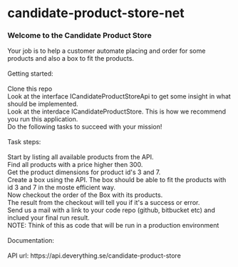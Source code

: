 # candidate-product-store-net

<h3>Welcome to the Candidate Product Store</h3>
Your job is to help a customer automate placing and order for some products and also a box to fit the products.<br>
<br>
Getting started:<br>
<br>
Clone this repo<br>
Look at the interface ICandidateProductStoreApi to get some insight in what should be implemented.<br>
Look at the interdace ICandidateProductStore. This is how we recommend you run this application.<br>
Do the following tasks to succeed with your mission!<br>
<br>
Task steps:<br>
<br>
Start by listing all available products from the API.<br>
Find all products with a price higher then 300.<br>
Get the product dimensions for product id's 3 and 7.<br>
Create a box using the API. The box should be able to fit the products with id 3 and 7 in the moste efficient way.<br>
Now checkout the order of the Box with its products.<br>
The result from the checkout will tell you if it's a success or error.<br>
Send us a mail with a link to your code repo (github, bitbucket etc) and inclued your final run result.<br>
NOTE: Think of this as code that will be run in a production environment<br>
<br>
Documentation:<br>
<br>
API url: https://api.deverything.se/candidate-product-store<br>
